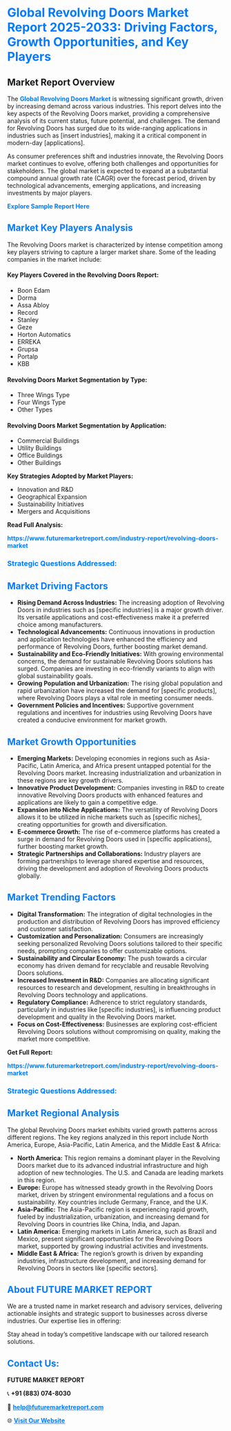 <h1 style="color: #007BFF;">Global Revolving Doors Market Report 2025-2033: Driving Factors, Growth Opportunities, and Key Players</h1>

<section id="overview">
<h2>Market Report Overview</h2>
<p>The <a href="https://www.futuremarketreport.com/industry-report/revolving-doors-market" style="color: #007BFF; text-decoration: none;"><strong>Global Revolving Doors Market</strong></a> is witnessing significant growth, driven by increasing demand across various industries. This report delves into the key aspects of the Revolving Doors market, providing a comprehensive analysis of its current status, future potential, and challenges. The demand for Revolving Doors has surged due to its wide-ranging applications in industries such as [insert industries], making it a critical component in modern-day [applications].</p>
<p>As consumer preferences shift and industries innovate, the Revolving Doors market continues to evolve, offering both challenges and opportunities for stakeholders. The global market is expected to expand at a substantial compound annual growth rate (CAGR) over the forecast period, driven by technological advancements, emerging applications, and increasing investments by major players.</p>
</section>

<section id="overview">
<p><a href="https://www.futuremarketreport.com/request-sample/reportId=110045" style="color: #007BFF; text-decoration: none;"><strong>Explore Sample Report Here</strong></a></p>
</section>

<section id="key-players">
<h2 style="color: #007BFF;">Market Key Players Analysis</h2>
<p>The Revolving Doors market is characterized by intense competition among key players striving to capture a larger market share. Some of the leading companies in the market include:</p>
<h4>Key Players Covered in the Revolving Doors Report:</h4>
<ul><li>Boon Edam</li><li>Dorma</li><li>Assa Abloy</li><li>Record</li><li>Stanley</li><li>Geze</li><li>Horton Automatics</li><li>ERREKA</li><li>Grupsa</li><li>Portalp</li><li>KBB</li></ul>
<h4>Revolving Doors Market Segmentation by Type:</h4>
<ul><li>Three Wings Type</li><li>Four Wings Type</li><li>Other Types</li></ul>

<h4>Revolving Doors Market Segmentation by Application:</h4>
<ul><li>Commercial Buildings</li><li>Utility Buildings</li><li>Office Buildings</li><li>Other Buildings</li></ul>
<p><strong>Key Strategies Adopted by Market Players:</strong></p>
<ul>
<li>Innovation and R&D</li>
<li>Geographical Expansion</li>
<li>Sustainability Initiatives</li>
<li>Mergers and Acquisitions</li>
</ul>
</section>

<section>
<p><strong>Read Full Analysis: </strong></p><a href="https://www.futuremarketreport.com/industry-report/revolving-doors-market" style="color: #007BFF; text-decoration: none;"><strong>https://www.futuremarketreport.com/industry-report/revolving-doors-market</strong></a>
<h3 style="color: #007BFF;">Strategic Questions Addressed:</h3>
</section>

<section id="driving-factors">
<h2 style="color: #007BFF;">Market Driving Factors</h2>
<ul>
<li><strong>Rising Demand Across Industries:</strong> The increasing adoption of Revolving Doors in industries such as [specific industries] is a major growth driver. Its versatile applications and cost-effectiveness make it a preferred choice among manufacturers.</li>
<li><strong>Technological Advancements:</strong> Continuous innovations in production and application technologies have enhanced the efficiency and performance of Revolving Doors, further boosting market demand.</li>
<li><strong>Sustainability and Eco-Friendly Initiatives:</strong> With growing environmental concerns, the demand for sustainable Revolving Doors solutions has surged. Companies are investing in eco-friendly variants to align with global sustainability goals.</li>
<li><strong>Growing Population and Urbanization:</strong> The rising global population and rapid urbanization have increased the demand for [specific products], where Revolving Doors plays a vital role in meeting consumer needs.</li>
<li><strong>Government Policies and Incentives:</strong> Supportive government regulations and incentives for industries using Revolving Doors have created a conducive environment for market growth.</li>
</ul>
</section>

<section id="growth-opportunities">
<h2 style="color: #007BFF;">Market Growth Opportunities</h2>
<ul>
<li><strong>Emerging Markets:</strong> Developing economies in regions such as Asia-Pacific, Latin America, and Africa present untapped potential for the Revolving Doors market. Increasing industrialization and urbanization in these regions are key growth drivers.</li>
<li><strong>Innovative Product Development:</strong> Companies investing in R&D to create innovative Revolving Doors products with enhanced features and applications are likely to gain a competitive edge.</li>
<li><strong>Expansion into Niche Applications:</strong> The versatility of Revolving Doors allows it to be utilized in niche markets such as [specific niches], creating opportunities for growth and diversification.</li>
<li><strong>E-commerce Growth:</strong> The rise of e-commerce platforms has created a surge in demand for Revolving Doors used in [specific applications], further boosting market growth.</li>
<li><strong>Strategic Partnerships and Collaborations:</strong> Industry players are forming partnerships to leverage shared expertise and resources, driving the development and adoption of Revolving Doors products globally.</li>
</ul>
</section>

<section id="trending-factors">
<h2 style="color: #007BFF;">Market Trending Factors</h2>
<ul>
<li><strong>Digital Transformation:</strong> The integration of digital technologies in the production and distribution of Revolving Doors has improved efficiency and customer satisfaction.</li>
<li><strong>Customization and Personalization:</strong> Consumers are increasingly seeking personalized Revolving Doors solutions tailored to their specific needs, prompting companies to offer customizable options.</li>
<li><strong>Sustainability and Circular Economy:</strong> The push towards a circular economy has driven demand for recyclable and reusable Revolving Doors solutions.</li>
<li><strong>Increased Investment in R&D:</strong> Companies are allocating significant resources to research and development, resulting in breakthroughs in Revolving Doors technology and applications.</li>
<li><strong>Regulatory Compliance:</strong> Adherence to strict regulatory standards, particularly in industries like [specific industries], is influencing product development and quality in the Revolving Doors market.</li>
<li><strong>Focus on Cost-Effectiveness:</strong> Businesses are exploring cost-efficient Revolving Doors solutions without compromising on quality, making the market more competitive.</li>
</ul>
</section>

<section>
<p><strong>Get Full Report: </strong></p><a href="https://www.futuremarketreport.com/industry-report/revolving-doors-market" style="color: #007BFF; text-decoration: none;"><strong>https://www.futuremarketreport.com/industry-report/revolving-doors-market</strong></a>
<h3 style="color: #007BFF;">Strategic Questions Addressed:</h3>
</section>


<section id="regional-analysis">
<h2 style="color: #007BFF;">Market Regional Analysis</h2>
<p>The global Revolving Doors market exhibits varied growth patterns across different regions. The key regions analyzed in this report include North America, Europe, Asia-Pacific, Latin America, and the Middle East & Africa:</p>
<ul>
<li><strong>North America:</strong> This region remains a dominant player in the Revolving Doors market due to its advanced industrial infrastructure and high adoption of new technologies. The U.S. and Canada are leading markets in this region.</li>
<li><strong>Europe:</strong> Europe has witnessed steady growth in the Revolving Doors market, driven by stringent environmental regulations and a focus on sustainability. Key countries include Germany, France, and the U.K.</li>
<li><strong>Asia-Pacific:</strong> The Asia-Pacific region is experiencing rapid growth, fueled by industrialization, urbanization, and increasing demand for Revolving Doors in countries like China, India, and Japan.</li>
<li><strong>Latin America:</strong> Emerging markets in Latin America, such as Brazil and Mexico, present significant opportunities for the Revolving Doors market, supported by growing industrial activities and investments.</li>
<li><strong>Middle East & Africa:</strong> The region’s growth is driven by expanding industries, infrastructure development, and increasing demand for Revolving Doors in sectors like [specific sectors].</li>
</ul>
</section>

<footer>
<h2 style="color: #007BFF;">About FUTURE MARKET REPORT</h2>
<p>We are a trusted name in market research and advisory services, delivering actionable insights and strategic support to businesses across diverse industries. Our expertise lies in offering:</p>

<p>Stay ahead in today’s competitive landscape with our tailored research solutions.</p>

<h2 style="color: #007BFF;">Contact Us:</h2>
<p><strong>FUTURE MARKET REPORT</strong></p>
<p>📞 <strong>+91 (883) 074-8030</strong></p>
<p>📧 <strong><a href="mailto:help@futuremarketreport.com" style="color: #007BFF;">help@futuremarketreport.com</a></strong></p>
<p>🌐 <strong><a href="https://www.futuremarketreport.com/" style="color: #007BFF;">Visit Our Website</a></strong></p>
</footer>